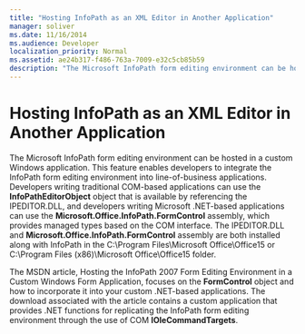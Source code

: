 ```yaml
---
title: "Hosting InfoPath as an XML Editor in Another Application"
manager: soliver
ms.date: 11/16/2014
ms.audience: Developer
localization_priority: Normal
ms.assetid: ae24b317-f486-763a-7009-e32c5cb85b59
description: "The Microsoft InfoPath form editing environment can be hosted in a custom Windows application. This feature enables developers to integrate the InfoPath form editing environment into line-of-business applications. Developers writing traditional COM-based applications can use the InfoPathEditorObject object that is available by referencing the IPEDITOR.DLL, and developers writing Microsoft .NET-based applications can use the Microsoft.Office.InfoPath.FormControl assembly, which provides managed types based on the COM interface. The IPEDITOR.DLL and Microsoft.Office.InfoPath.FormControl assembly are both installed along with InfoPath in the C:\Program Files\Microsoft Office\Office15 or C:\Program Files (x86)\Microsoft Office\Office15 folder."
---
```


# Hosting InfoPath as an XML Editor in Another Application

The Microsoft InfoPath form editing environment can be hosted in a custom Windows application. This feature enables developers to integrate the InfoPath form editing environment into line-of-business applications. Developers writing traditional COM-based applications can use the **InfoPathEditorObject** object that is available by referencing the IPEDITOR.DLL, and developers writing Microsoft .NET-based applications can use the **Microsoft.Office.InfoPath.FormControl** assembly, which provides managed types based on the COM interface. The IPEDITOR.DLL and **Microsoft.Office.InfoPath.FormControl** assembly are both installed along with InfoPath in the C:\Program Files\Microsoft Office\Office15 or C:\Program Files (x86)\Microsoft Office\Office15 folder. 
  
The MSDN article, Hosting the InfoPath 2007 Form Editing Environment in a Custom Windows Form Application, focuses on the **FormControl** object and how to incorporate it into your custom .NET-based applications. The download associated with the article contains a custom application that provides .NET functions for replicating the InfoPath form editing environment through the use of COM **IOleCommandTargets**.
  

